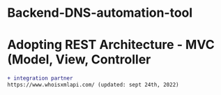 # Backend-DNS-automation-tool

# Adopting REST Architecture - MVC (Model, View, Controller

```` diff
+ integration partner
https://www.whoisxmlapi.com/ (updated: sept 24th, 2022)
